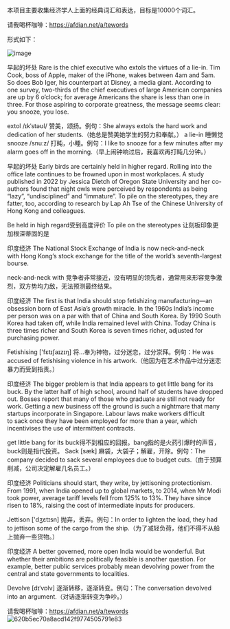 本项目主要收集经济学人上面的经典词汇和表达，目标是10000个词汇。

请我喝杯咖啡：https://afdian.net/a/tewords

形式如下：

![image](https://github.com/itpromiseland/tewords/assets/61225865/1dc0a6a3-4398-4050-85f0-bcab5a316435)

早起的坏处
Rare is the chief executive who extols the virtues of a lie-in. Tim Cook, boss of Apple, maker of the iPhone, wakes between 4am and 5am. So does Bob Iger, his counterpart at Disney, a media giant. According to one survey, two-thirds of the chief executives of large American companies are up by 6 o’clock; for average Americans the share is less than one in three. For those aspiring to corporate greatness, the message seems clear: you snooze, you lose.

extol /ɪkˈstəʊl/ 赞美，颂扬。例句：She always extols the hard work and dedication of her students.（她总是赞美她学生的努力和奉献。）
a lie-in 睡懒觉
snooze /snuːz/ 打盹，小睡。例句：I like to snooze for a few minutes after my alarm goes off in the morning.（早上闹钟响过后，我喜欢再打盹几分钟。）


早起的坏处
Early birds are certainly held in higher regard. Rolling into the office late continues to be frowned upon in most workplaces. A study published in 2022 by Jessica Dietch of Oregon State University and her co-authors found that night owls were perceived by respondents as being “lazy”, “undisciplined” and “immature”. To pile on the stereotypes, they are fatter, too, according to research by Lap Ah Tse of the Chinese University of Hong Kong and colleagues.

Be held in high regard受到高度评价
To pile on the stereotypes 让刻板印象更加根深蒂固的是


印度经济
The National Stock Exchange of India is now neck-and-neck with Hong Kong’s stock exchange for the title of the world’s seventh-largest bourse.

neck-and-neck with 竞争者非常接近，没有明显的领先者，通常用来形容竞争激烈，双方势均力敌，无法预测最终结果。


印度经济
The first is that India should stop fetishizing manufacturing—an obsession born of East Asia’s growth miracle. In the 1960s India’s income per person was on a par with that of China and South Korea. By 1990 South Korea had taken off, while India remained level with China. Today China is three times richer and South Korea is seven times richer, adjusted for purchasing power.

Fetishising ['fɛtɪʃaɪzɪŋ] 将...奉为神物，过分迷恋，过分崇拜。例句：He was accused of fetishising violence in his artwork.（他因为在艺术作品中过分迷恋暴力而受到指责。）


印度经济
The bigger problem is that India appears to get little bang for its buck. By the latter half of high school, around half of students have dropped out. Bosses report that many of those who graduate are still not ready for work. Getting a new business off the ground is such a nightmare that many startups incorporate in Singapore. Labour laws make workers difficult to sack once they have been employed for more than a year, which incentivises the use of intermittent contracts. 

get little bang for its buck得不到相应的回报。bang指的是火药引爆时的声音，buck则是指代投资。
Sack [sæk] 麻袋，大袋子；解雇，开除。例句：The company decided to sack several employees due to budget cuts.（由于预算削减，公司决定解雇几名员工。）


印度经济
Politicians should start, they write, by jettisoning protectionism. From 1991, when India opened up to global markets, to 2014, when Mr Modi took power, average tariff levels fell from 125% to 13%. They have since risen to 18%, raising the cost of intermediate inputs for producers. 

Jettison ['dʒɛtɪsn] 抛弃，丢弃。例句：In order to lighten the load, they had to jettison some of the cargo from the ship.（为了减轻负荷，他们不得不从船上抛弃一些货物。）


印度经济
A better governed, more open India would be wonderful. But whether their ambitions are politically feasible is another question. For example, better public services probably mean devolving power from the central and state governments to localities.

Devolve [dɪˈvɒlv] 逐渐转移，逐渐转变。例句：The conversation devolved into an argument.（对话逐渐转变为争吵。）

请我喝杯咖啡：https://afdian.net/a/tewords
![620b5ec70a8acd142f9774505791e83](https://github.com/itpromiseland/tewords/assets/61225865/a7285678-c7c9-4f16-9614-8a0d19b96be5)


